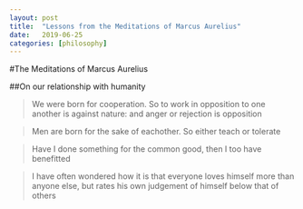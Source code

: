 ```yaml
---
layout: post
title:  "Lessons from the Meditations of Marcus Aurelius"
date:   2019-06-25
categories: [philosophy]
---
```


#The Meditations of Marcus Aurelius 

##On our relationship with humanity 

> We were born for cooperation. So to work in opposition to one another is against nature: and anger or rejection is opposition 

> Men are born for the sake of eachother. So either teach or tolerate 

> Have I done something for the common good, then I too have benefitted 

> I have often wondered how it is that everyone loves himself more than anyone else, but rates his own judgement of himself below that of others 

